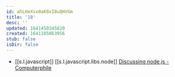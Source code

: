 ```yaml
---
id: ahLHeXsx0aK8xI8uQHVGm
title: '18'
desc: ''
updated: 1641450345820
created: 1641105063956
stub: false
isDir: false
---
```


-  [[s.l.javascript]] [[s.l.javascript.libs.node]] [Discussing node.js - Computerphile][1]

[1]: https://youtu.be/whwa7ua_RbA
